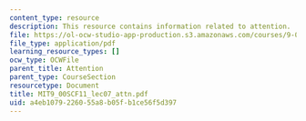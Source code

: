 ```yaml
---
content_type: resource
description: This resource contains information related to attention.
file: https://ol-ocw-studio-app-production.s3.amazonaws.com/courses/9-00sc-introduction-to-psychology-fall-2011/a4eb1079226055a8b05fb1ce56f5d397_MIT9_00SCF11_lec07_attn.pdf
file_type: application/pdf
learning_resource_types: []
ocw_type: OCWFile
parent_title: Attention
parent_type: CourseSection
resourcetype: Document
title: MIT9_00SCF11_lec07_attn.pdf
uid: a4eb1079-2260-55a8-b05f-b1ce56f5d397
---
```

